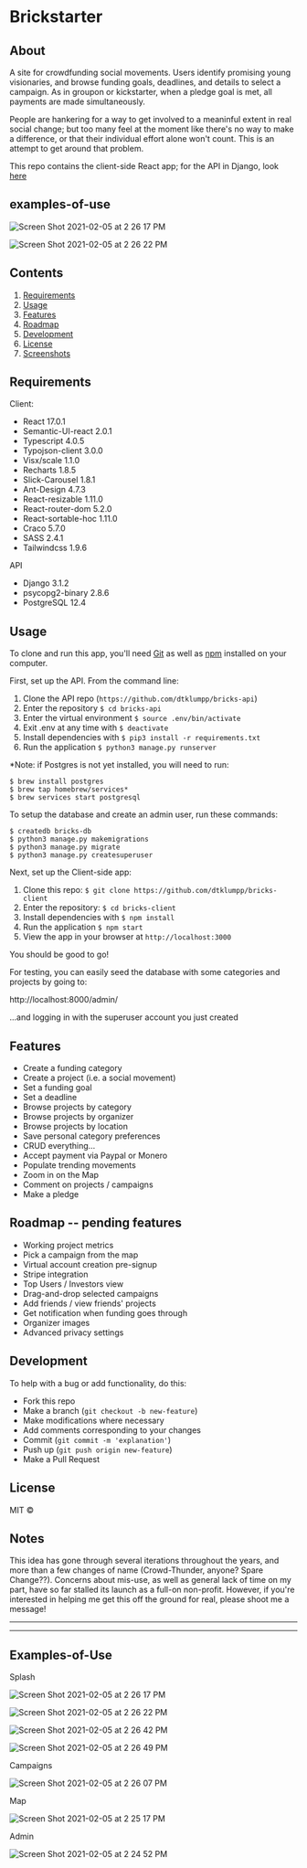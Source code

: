 # Brickstarter

## About

A site for crowdfunding social movements.  Users identify promising young visionaries, and browse funding goals, deadlines, and details to select a campaign.  As in groupon or kickstarter, when a pledge goal is met, all payments are made simultaneously.

People are hankering for a way to get involved to a meaninful extent in real social change; but too many feel at the moment like there's no way to make a difference, or that their individual effort alone won't count.  This is an attempt to get around that problem.

This repo contains the client-side React app; for the API in Django, look [here](https://github.com/dtklumpp/bricks-api)

## examples-of-use

![Screen Shot 2021-02-05 at 2 26 17 PM](https://user-images.githubusercontent.com/65556316/107082864-cd437a80-67c2-11eb-9d9a-5541ef75d81f.png)

![Screen Shot 2021-02-05 at 2 26 22 PM](https://user-images.githubusercontent.com/65556316/107082873-d0d70180-67c2-11eb-9f24-f68daac98282.png)



## Contents

  1. [Requirements](#Requirements)
  1. [Usage](#Usage)
  1. [Features](#Features)
  1. [Roadmap](#Roadmap)
  1. [Development](#Development)
  1. [License](#License)
  1. [Screenshots](#Screenshots)


## Requirements

Client:
- React 17.0.1
- Semantic-UI-react 2.0.1
- Typescript 4.0.5
- Typojson-client 3.0.0
- Visx/scale 1.1.0
- Recharts 1.8.5
- Slick-Carousel 1.8.1
- Ant-Design 4.7.3
- React-resizable 1.11.0
- React-router-dom 5.2.0
- React-sortable-hoc 1.11.0
- Craco 5.7.0
- SASS 2.4.1
- Tailwindcss 1.9.6

API
- Django 3.1.2
- psycopg2-binary 2.8.6
- PostgreSQL 12.4

## Usage

To clone and run this app, you'll need [Git](https://git-scm.com) as well as [npm](http://npmjs.com) installed on your computer.

First, set up the API.  From the command line:

1. Clone the API repo (`https://github.com/dtklumpp/bricks-api`)
1. Enter the repository `$ cd bricks-api`
1. Enter the virtual environment `$ source .env/bin/activate`
1. Exit .env at any time with `$ deactivate`
1. Install dependencies with `$ pip3 install -r requirements.txt`
1. Run the application `$ python3 manage.py runserver`

*Note: if Postgres is not yet installed, you will need to run:

```
$ brew install postgres
$ brew tap homebrew/services*
$ brew services start postgresql
```

To setup the database and create an admin user, run these commands:

```
$ createdb bricks-db
$ python3 manage.py makemigrations
$ python3 manage.py migrate
$ python3 manage.py createsuperuser
```

Next, set up the Client-side app:

1. Clone this repo: `$ git clone https://github.com/dtklumpp/bricks-client`
1. Enter the repository: `$ cd bricks-client`
1. Install dependencies with `$ npm install`
1. Run the application `$ npm start`
1. View the app in your browser at `http://localhost:3000`

You should be good to go!

For testing, you can easily seed the database with some categories and projects by going to:

http://localhost:8000/admin/

...and logging in with the superuser account you just created

## Features
    
- Create a funding category
- Create a project (i.e. a social movement)
- Set a funding goal
- Set a deadline
- Browse projects by category
- Browse projects by organizer
- Browse projects by location
- Save personal category preferences
- CRUD everything...
- Accept payment via Paypal or Monero
- Populate trending movements
- Zoom in on the Map
- Comment on projects / campaigns
- Make a pledge


## Roadmap -- pending features

- Working project metrics
- Pick a campaign from the map
- Virtual account creation pre-signup
- Stripe integration
- Top Users / Investors view
- Drag-and-drop selected campaigns
- Add friends / view friends' projects
- Get notification when funding goes through
- Organizer images
- Advanced privacy settings

## Development

To help with a bug or add functionality, do this:

- Fork this repo
- Make a branch (`git checkout -b new-feature`)
- Make modifications where necessary
- Add comments corresponding to your changes
- Commit (`git commit -m 'explanation'`)
- Push up (`git push origin new-feature`)
- Make a Pull Request 

## License

MIT ©

## Notes
This idea has gone through several iterations throughout the years, and more than a few changes of name (Crowd-Thunder, anyone?  Spare Change??).  Concerns about mis-use, as well as general lack of time on my part, have so far stalled its launch as a full-on non-profit.  However, if you're interested in helping me get this off the ground for real, please shoot me a message!

---
---

## Examples-of-Use

Splash

![Screen Shot 2021-02-05 at 2 26 17 PM](https://user-images.githubusercontent.com/65556316/107082864-cd437a80-67c2-11eb-9d9a-5541ef75d81f.png)

![Screen Shot 2021-02-05 at 2 26 22 PM](https://user-images.githubusercontent.com/65556316/107082873-d0d70180-67c2-11eb-9f24-f68daac98282.png)

![Screen Shot 2021-02-05 at 2 26 42 PM](https://user-images.githubusercontent.com/65556316/107082878-d3395b80-67c2-11eb-92e9-e83f7e693fd6.png)

![Screen Shot 2021-02-05 at 2 26 49 PM](https://user-images.githubusercontent.com/65556316/107082896-d7657900-67c2-11eb-854f-7a2e461b83de.png)



Campaigns

![Screen Shot 2021-02-05 at 2 26 07 PM](https://user-images.githubusercontent.com/65556316/107082912-daf90000-67c2-11eb-9f41-3e864532d4ce.png)


Map

![Screen Shot 2021-02-05 at 2 25 17 PM](https://user-images.githubusercontent.com/65556316/107082980-f2d08400-67c2-11eb-8889-8d1ad5579e3a.png)


Admin

![Screen Shot 2021-02-05 at 2 24 52 PM](https://user-images.githubusercontent.com/65556316/107082985-f532de00-67c2-11eb-8dff-558706de48e1.png)

